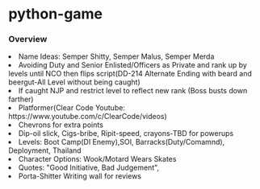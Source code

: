 # python-game


<h3>Overview</h3>
<li>Name Ideas: Semper Shitty, Semper Malus, Semper Merda</li>
<li>Avoiding Duty and Senior Enlisted/Officers as Private and rank up by levels until NCO then flips script(DD-214 Alternate Ending with beard and beergut-All Level without being caught)</li>
<li>If caught NJP and restrict level to reflect new rank (Boss busts down farther)</li>
<li>Platformer(Clear Code Youtube: https://www.youtube.com/c/ClearCode/videos) </li>
<li>Chevrons for extra points</li>
<li>Dip-oil slick, Cigs-bribe, Ripit-speed, crayons-TBD for powerups</li>
<li>Levels: Boot Camp(DI Enemy),SOI, Barracks(Duty/Comamnd), Deployment,  Thailand</li>
<li>Character Options: Wook/Motard Wears Skates</li>
<li>Quotes: "Good Initiative, Bad Judgement", </li>
<li>Porta-Shitter Writing wall for reviews</li>
